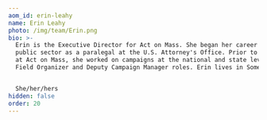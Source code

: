 ```yaml
---
aom_id: erin-leahy
name: Erin Leahy
photo: /img/team/Erin.png
bio: >-
  Erin is the Executive Director for Act on Mass. She began her career in the
  public sector as a paralegal at the U.S. Attorney's Office. Prior to her role
  at Act on Mass, she worked on campaigns at the national and state level in
  Field Organizer and Deputy Campaign Manager roles. Erin lives in Somerville. 


  She/her/hers
hidden: false
order: 20
---
```

